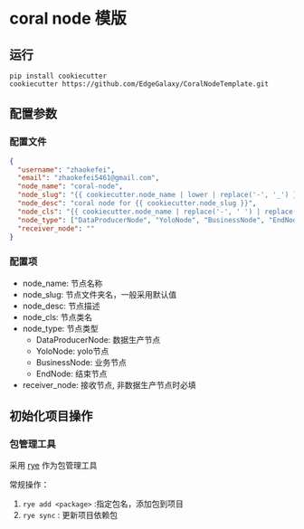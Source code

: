 # coral node 模版
 
## 运行
```
pip install cookiecutter
cookiecutter https://github.com/EdgeGalaxy/CoralNodeTemplate.git
```


## 配置参数

### 配置文件
```json
{
  "username": "zhaokefei",
  "email": "zhaokefei5461@gmail.com",
  "node_name": "coral-node",
  "node_slug": "{{ cookiecutter.node_name | lower | replace('-', '_') }}",
  "node_desc": "coral node for {{ cookiecutter.node_slug }}",
  "node_cls": "{{ cookiecutter.node_name | replace('-', ' ') | replace('_', ' ') | capitalize | replace(' ', '')}}",
  "node_type": ["DataProducerNode", "YoloNode", "BusinessNode", "EndNode"],
  "receiver_node": ""
}
```

### 配置项
- node_name: 节点名称
- node_slug: 节点文件夹名，一般采用默认值
- node_desc: 节点描述
- node_cls: 节点类名
- node_type: 节点类型
  - DataProducerNode: 数据生产节点
  - YoloNode: yolo节点
  - BusinessNode: 业务节点
  - EndNode: 结束节点
- receiver_node: 接收节点, 非数据生产节点时必填


## 初始化项目操作

### 包管理工具

采用 [rye](https://rye-up.com/) 作为包管理工具

常规操作：
1. `rye add <package>` :指定包名，添加包到项目
2. `rye sync` : 更新项目依赖包

